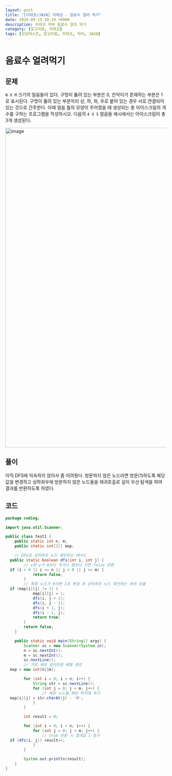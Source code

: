 ```yaml
---
layout: post
title: "[이테코/JAVA] 이테코 - 음료수 얼려 먹기"
date: 2024-09-15 18:19 +0900
description: 이테코 자바 음료수 얼려 먹기
category: [알고리즘, 이테코]
tags: [코딩테스트, 알고리즘, 이테코, 자바, JAVA]
---
```


# 음료수 얼려먹기

## 문제

`N X M` 크기의 얼음들이 있다. 구멍이 뚫려 있는 부분은 0, 칸막이가 존재하는 부분은 1로 표시된다. 구멍이 뚫려 있는 부분끼리 상, 하, 좌, 우로 붙어 있는 경우 서로 연결되어 있는 것으로 간주한다. 이때 얼음 틀의 모양이 주어졌을 때 생성되는 총 아이스크림의 개수를 구하는 프로그램을 작성하시오. 다음의 `4 X 5` 얼음들 예시에서는 아이스크림이 총 3개 생성된다.

<img width="997" alt="image" src="https://github.com/user-attachments/assets/a0a31922-885e-45d0-aab0-0b8be8180b31">

## 풀이

아직 DFS에 익숙하지 않아서 좀 어려웠다.
방문하지 않은 노드라면 방문(1)하도록 해당 값을 변경하고 상하좌우에 방문하지 않은 노드들을 재귀호출로 깊이 우선 탐색을 하여 결과를 반환하도록 하였다.

## 코드

```java
package coding;

import java.util.Scanner;

public class test1 {
    public static int n, m;
    public static int[][] map;

    // DFS로 상하좌우 노드 확인하는 메서드
  public static boolean dfs(int i, int j) {
        // x와 y가 0보다 작거나 맵보다 크면 false 반환
  if (i < 0 || i >= n || j < 0 || j >= m) {
            return false;
        }
        // 특정 노드가 0이면 1로 변경 후 상하좌우 노드 확인하는 재귀 호출
  if (map[i][j] != 1) {
            map[i][j] = 1;
            dfs(i, j + 1);
            dfs(i, j - 1);
            dfs(i + 1, j);
            dfs(i - 1, j);
            return true;
        }
        return false;
    }

    public static void main(String[] args) {
        Scanner sc = new Scanner(System.in);
        n = sc.nextInt();
        m = sc.nextInt();
        sc.nextLine();
        // 가로 세로 길이만큼 배열 생성
  map = new int[n][m];

        for (int i = 0; i < n; i++) {
            String str = sc.nextLine();
            for (int j = 0; j < m; j++) {
                // 해당 노드를 해당 위치에 추가
  map[i][j] = str.charAt(j) - '0';
            }
        }

        int result = 0;

        for (int i = 0; i < n; i++) {
            for (int j = 0; j < m; j++) {
                // true 반환 시 결과값 1 증가
  if (dfs(i, j)) result++;
            }
        }

        System.out.println(result);
    }
}
```

